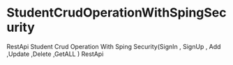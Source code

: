 # StudentCrudOperationWithSpingSecurity
RestApi Student Crud Operation With Sping Security(SignIn , SignUp , Add ,Update ,Delete ,GetALL ) RestApi
